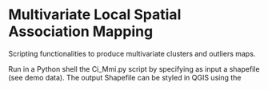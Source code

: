 # Multivariate Local Spatial Association Mapping

Scripting functionalities to produce multivariate clusters and outliers maps.

Run in a Python shell the Ci_Mmi.py	script by specifying as input a shapefile (see demo data). The output Shapefile can be styled in QGIS using the 
